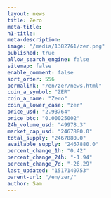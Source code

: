 ```yaml
---
layout: news
title: Zero
meta-title: 
h1-title: 
meta-description: 
image: "/media/1382761/zer.png"
published: true
allow_search_engine: false
sitemap: false
enable_comment: false
sort_order: 556
permalink: "/en/zer/news.html"
coin_a_symbol: "ZER"
coin_a_name: "Zero"
coin_a_lower_case: "zer"
price_usd: "2.93764"
price_btc: "0.00025002"
24h_volume_usd: "49978.3"
market_cap_usd: "2467880.0"
total_supply: "2467880.0"
available_supply: "2467880.0"
percent_change_1h: "0.42"
percent_change_24h: "-1.94"
percent_change_7d: "-26.29"
last_updated: "1517140753"
parent-url: "/en/zer/"
author: Sam
---
```



